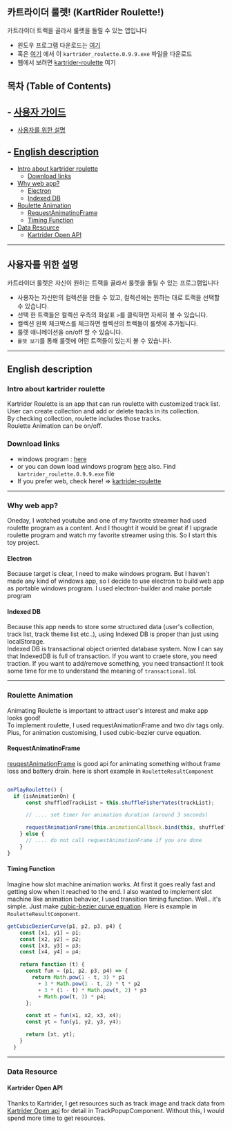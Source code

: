 
## 카트라이더 룰렛! (KartRider Roulette!)

카트라이더 트랙을 골라서 룰렛을 돌릴 수 있는 앱입니다  

- 윈도우 프로그램 다운로드는 [여기](https://www.dropbox.com/s/e81emr3tqhuvmvh/%EC%B9%B4%ED%8A%B8%EB%9D%BC%EC%9D%B4%EB%8D%94_%EB%A3%B0%EB%A0%9B_0.9.9.exe?dl=0)
- 혹은 [여기](https://github.com/24seconds/kartrider-roulette/releases) 에서 이 `kartrider_roulette.0.9.9.exe` 파일을 다운로드
- 웹에서 보려면 [kartrider-roulette](https://24seconds.github.io/kartrider-roulette/) 여기

## 목차 (Table of Contents)

## - [사용자 가이드](#사용자-가이드)
- [사용자를 위한 설명](#사용자를-위한-설명)

## - [English description](#English-description)
  - [Intro about kartrider roulette](#intro-about-kartrider-roulette)
    - [Download links](#download-links)
  - [Why web app?](#why-web-app)
    - [Electron](#electron)
    - [Indexed DB](#indexed-db)
  - [Roulette Animation](#roulette-animation)
    - [RequestAnimatinoFrame](#requestanimatinoframe)
    - [Timing Function](#timing-function)
  - [Data Resource](#data-resource)
    - [Kartrider Open API](#kartrider-open-api)

-------

## 사용자를 위한 설명

카트라이더 룰렛은 자신이 원하는 트랙을 골라서 룰렛을 돌릴 수 있는 프로그램입니다

- 사용자는 자신만의 컬렉션을 만들 수 있고, 컬렉션에는 원하는 대로 트랙을 선택할 수 있습니다.
- 선택 한 트랙들은 컬렉션 우측의 화살표 `>`를 클릭하면 자세히 볼 수 있습니다.
- 컬렉션 왼쪽 체크박스를 체크하면 컬렉션의 트랙들이 룰렛에 추가됩니다.
- 룰렛 애니메이션을 on/off 할 수 있습니다.
- `룰렛 보기`를 통해 룰렛에 어떤 트랙들이 있는지 볼 수 있습니다.

------

## English description

### Intro about kartrider roulette

Kartrider Roulette is an app that can run roulette with customized track list.  
User can create collection and add or delete tracks in its collection.  
By checking collection, roulette includes those tracks.  
Roulette Animation can be on/off.

### Download links

- windows program : [here](https://www.dropbox.com/s/e81emr3tqhuvmvh/%EC%B9%B4%ED%8A%B8%EB%9D%BC%EC%9D%B4%EB%8D%94_%EB%A3%B0%EB%A0%9B_0.9.9.exe?dl=0)  
- or you can down load windows program [here](https://github.com/24seconds/kartrider-roulette/releases) also. Find `kartrider_roulette.0.9.9.exe` file  
- If you prefer web, check here! => [kartrider-roulette](https://24seconds.github.io/kartrider-roulette/)

-----

### Why web app?

Oneday, I watched youtube and one of my favorite streamer had used roulette program as a content. And I thought it would be great if I upgrade roulette program and watch my favorite streamer using this. So I start this toy project. 

#### Electron

Because target is clear, I need to make windows program. But I haven't made any kind of windows app, so I decide to use electron to build web app as portable windows program. I used electron-builder and make portale program

#### Indexed DB

Because this app needs to store some structured data (user's collection, track list, track theme list etc..), using Indexed DB is proper than just using localStorage.  
Indexed DB is transactional object oriented database system. Now I can say that IndexedDB is full of transaction. If you want to craete store, you need traction. If you want to add/remove something, you need transaction! It took some time for me to understand the meaning of `transactional`. lol.

-----

### Roulette Animation

Animating Roulette is important to attract user's interest and make app looks good!  
To implement roulette, I used requestAnimationFrame and two div tags only. Plus, for animation customising, I used cubic-bezier curve equation.  

#### RequestAnimatinoFrame

[reuqestAnimationFrame](https://developer.mozilla.org/en-US/docs/Web/API/window/requestAnimationFrame) is good api for animating something without frame loss and battery drain. here is short example in `RouletteResultComponent`

```js

onPlayRoulette() {
  if (isAnimationOn) {
      const shuffledTrackList = this.shuffleFisherYates(trackList);

      // .... set timer for animation duration (around 3 seconds)

      requestAnimationFrame(this.animationCallback.bind(this, shuffledTrackList));
    } else {
      // .... do not call requestAnimationFrame if you are done
    }
}
```

#### Timing Function

Imagine how slot machine animation works. At first it goes really fast and getting slow when it reached to the end. I also wanted to implement slot machine like animation behavior, I used transition timing function. Well.. it's simple. Just make [cubic-bezier curve equation](https://developer.mozilla.org/en-US/docs/Web/CSS/easing-function). Here is example in `RouletteResultComponent`.

```js
getCubicBezierCurve(p1, p2, p3, p4) {
    const [x1, y1] = p1;
    const [x2, y2] = p2;
    const [x3, y3] = p3;
    const [x4, y4] = p4;

    return function (t) {
      const fun = (p1, p2, p3, p4) => {
        return Math.pow(1 - t, 3) * p1
          + 3 * Math.pow(1 - t, 2) * t * p2
          + 3 * (1 - t) * Math.pow(t, 2) * p3
          + Math.pow(t, 3) * p4;
      };

      const xt = fun(x1, x2, x3, x4);
      const yt = fun(y1, y2, y3, y4);

      return [xt, yt];
    }
  }
```

------

### Data Resource

#### Kartrider Open API

Thanks to Kartrider, I get resources such as track image and track data from [Kartrider Open api](https://developers.nexon.com/kart) for detail in TrackPopupComponent. Without this, I would spend more time to get resources.

